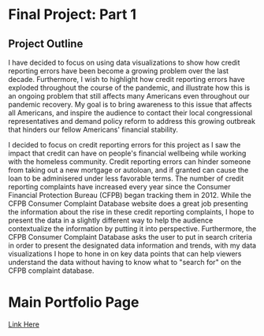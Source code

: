 # Final Project: Part 1

## Project Outline
I have decided to focus on using data visualizations to show how credit reporting errors have been become a growing problem over the last decade. Furthermore, I wish to highlight how credit reporting errors have exploded throughout the course of the pandemic, and illustrate how this is an ongoing problem that still affects many Americans even throughout our pandemic recovery. My goal is to bring awareness to this issue that affects all Americans, and inspire the audience to contact their local congressional representatives and demand policy reform to address this growing outbreak that hinders our fellow Americans' financial stability. 

I decided to focus on credit reporting errors for this project as I saw the impact that credit can have on people's financial wellbeing while working with the homeless community. Credit reporting errors can hinder someone from taking out a new mortgage or autoloan, and if granted can cause the loan to be adminisered under less favorable terms. The number of credit reporting complaints have increased every year since the Consumer Financial Protection Bureau (CFPB) began tracking them in 2012. While the CFPB Consumer Complaint Database website does a great job presenting the information about the rise in these credit reporting complaints, I hope to present the data in a slightly different way to help the audience contextualize the information by putting it into perspective. Furthermore, the CFPB Consumer Complaint Database asks the user to put in search criteria in order to present the designated data information and trends, with my data visualizations I hope to hone in on key data points that can help viewers understand the data without having to know what to "search for" on the CFPB complaint database. 

















# Main Portfolio Page
[Link Here](/README.md)
